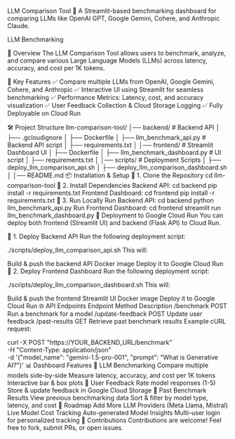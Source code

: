 LLM Comparison Tool 🚀
A Streamlit-based benchmarking dashboard for comparing LLMs like OpenAI GPT, Google Gemini, Cohere, and Anthropic Claude.

LLM Benchmarking

📌 Overview
The LLM Comparison Tool allows users to benchmark, analyze, and compare various Large Language Models (LLMs) across latency, accuracy, and cost per 1K tokens.

🎯 Key Features
✅ Compare multiple LLMs from OpenAI, Google Gemini, Cohere, and Anthropic
✅ Interactive UI using Streamlit for seamless benchmarking
✅ Performance Metrics: Latency, cost, and accuracy visualization
✅ User Feedback Collection & Cloud Storage Logging
✅ Fully Deployable on Cloud Run

🛠️ Project Structure
llm-comparison-tool/
│── backend/                # Backend API
│   ├── .gcloudignore
│   ├── Dockerfile
│   ├── llm_benchmark_api.py   # Backend API script
│   ├── requirements.txt
│
│── frontend/               # Streamlit Dashboard UI
│   ├── Dockerfile
│   ├── llm_benchmark_dashboard.py  # UI script
│   ├── requirements.txt
│
│── scripts/                # Deployment Scripts
│   ├── deploy_llm_comparison_api.sh
│   ├── deploy_llm_comparison_dashboard.sh
│
│── README.md
📦 Installation & Setup
🔹 1. Clone the Repository
cd llm-comparison-tool
🔹 2. Install Dependencies
Backend API:
cd backend
pip install -r requirements.txt
Frontend Dashboard:
cd frontend
pip install -r requirements.txt
🔹 3. Run Locally
Run Backend API:
cd backend
python llm_benchmark_api.py
Run Frontend Dashboard:
cd frontend
streamlit run llm_benchmark_dashboard.py
🚀 Deployment to Google Cloud Run
You can deploy both frontend (Streamlit UI) and backend (Flask API) to Cloud Run.

🔹 1. Deploy Backend API
Run the following deployment script:

./scripts/deploy_llm_comparison_api.sh
This will:

Build & push the backend API Docker image
Deploy it to Google Cloud Run
🔹 2. Deploy Frontend Dashboard
Run the following deployment script:

./scripts/deploy_llm_comparison_dashboard.sh
This will:

Build & push the frontend Streamlit UI Docker image
Deploy it to Google Cloud Run
🌐 API Endpoints
Endpoint	Method	Description
/benchmark	POST	Run a benchmark for a model
/update-feedback	POST	Update user feedback
/past-results	GET	Retrieve past benchmark results
Example cURL request:

curl -X POST "https://YOUR_BACKEND_URL/benchmark" \
     -H "Content-Type: application/json" \
     -d '{"model_name": "gemini-1.5-pro-001", "prompt": "What is Generative AI?"}'
📊 Dashboard Features
🔹 LLM Benchmarking
Compare multiple models side-by-side
Measure latency, accuracy, and cost per 1K tokens
Interactive bar & box plots
🔹 User Feedback
Rate model responses (1-5)
Store & update feedback in Google Cloud Storage
🔹 Past Benchmark Results
View previous benchmarking data
Sort & filter by model type, latency, and cost
📜 Roadmap
 Add More LLM Providers (Meta Llama, Mistral)
 Live Model Cost Tracking
 Auto-generated Model Insights
 Multi-user login for personalized tracking
📩 Contributions
Contributions are welcome! Feel free to fork, submit PRs, or open issues.

